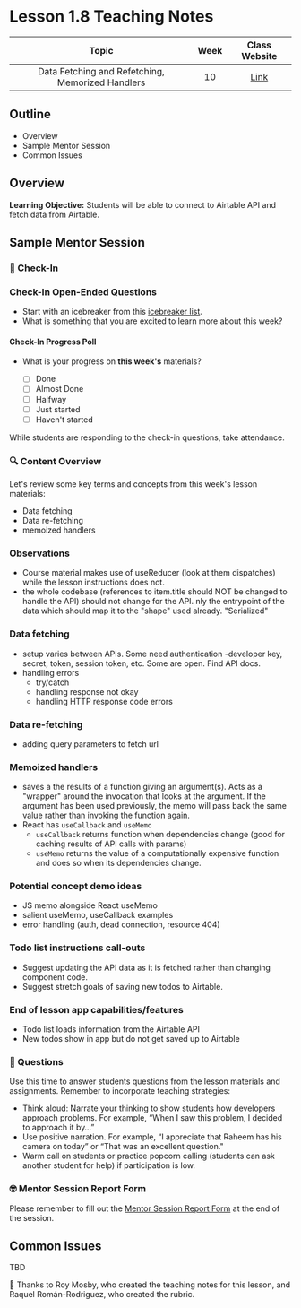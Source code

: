 # Lesson 1.8 Teaching Notes

| **Topic** | **Week** | **Class Website** |
| :---: | :---: | :---: |
| Data Fetching and Refetching, Memorized Handlers | 10 | [Link](https://learn.codethedream.org/) |

## Outline

- Overview
- Sample Mentor Session
- Common Issues

## Overview

**Learning Objective:** Students will be able to connect to Airtable API and fetch data from Airtable.

## Sample Mentor Session

### :wave: Check-In

### Check-In Open-Ended Questions

- Start with an icebreaker from this [icebreaker list](https://docs.google.com/document/d/1WbwKn8B5GfRueq7Zbw0zx_k15aqyIqIs23i_WHI-pPI/edit?usp=sharing).
- What is something that you are excited to learn more about this week?

#### Check-In Progress Poll

- What is your progress on **this week's** materials?

  - [ ] Done
  - [ ] Almost Done
  - [ ] Halfway
  - [ ] Just started
  - [ ] Haven't started

While students are responding to the check-in questions, take attendance.

### :mag: Content Overview

Let's review some key terms and concepts from this week's lesson materials:

- Data fetching
- Data re-fetching
- memoized handlers

### Observations

- Course material makes use of useReducer (look at them dispatches) while the lesson instructions does not.
- the whole codebase (references to item.title should NOT be changed to handle the API) should not change for the API. nly the entrypoint of the data which should map it to the "shape" used already. "Serialized"

### Data fetching

- setup varies between APIs. Some need authentication -developer key, secret, token, session token, etc. Some are open. Find API docs.
- handling errors
  - try/catch
  - handling response not okay
  - handling HTTP response code errors

### Data re-fetching

- adding query parameters to fetch url

### Memoized handlers

- saves a the results of a function giving an argument(s). Acts as a "wrapper" around the invocation that looks at the argument. If the argument has been used previously, the memo will pass back the same value rather than invoking the function again.
- React has `useCallback` and `useMemo`
  - `useCallback` returns function when dependencies change (good for caching results of API calls with params)
  - `useMemo` returns the value of a computationally expensive function and does so when its dependencies change.

### Potential concept demo ideas

- JS memo alongside React useMemo
- salient useMemo, useCallback examples
- error handling (auth, dead connection, resource 404)

### Todo list instructions call-outs

- Suggest updating the API data as it is fetched rather than changing component code.
- Suggest stretch goals of saving new todos to Airtable.

### End of lesson app capabilities/features

- Todo list loads information from the Airtable API
- New todos show in app but do not get saved up to Airtable

### :thinking: Questions

Use this time to answer students questions from the lesson materials and assignments. Remember to incorporate teaching strategies:

- Think aloud: Narrate your thinking to show students how developers approach problems. For example, “When I saw this problem, I decided to approach it by…”
- Use positive narration. For example, “I appreciate that Raheem has his camera on today” or “That was an excellent question."
- Warm call on students or practice popcorn calling (students can ask another student for help) if participation is low.

### :nerd_face: Mentor Session Report Form

Please remember to fill out the [Mentor Session Report Form](https://airtable.com/shrp0jjRtoMyTXRzh) at the end of the session.

## Common Issues

TBD

:crown: Thanks to Roy Mosby, who created the teaching notes for this lesson, and Raquel Román-Rodriguez, who created the rubric.
